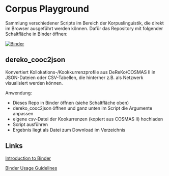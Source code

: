 # Corpus Playground

Sammlung verschiedener Scripte im Bereich der Korpuslinguistik, die direkt im Browser ausgeführt werden können. Dafür das Repository mit folgender Schaltfläche in Binder öffnen:

[![Binder](https://mybinder.org/badge_logo.svg)](https://mybinder.org/v2/gh/noahbubenhofer/corpusplayground.git/main)

## dereko_cooc2json

Konvertiert Kollokations-/Kookkurrenzprofile aus DeReKo/COSMAS II in JSON-Dateien oder CSV-Tabellen, die hinterher z.B. als Netzwerk visualisiert werden können.

Anwendung:

- Dieses Repo in Binder öffnen (siehe Schaltfläche oben)
- dereko_cooc2json öffnen und ganz unten im Script die Argumente anpassen
- eigene csv-Datei der Kookurrenzen (kopiert aus COSMAS II) hochladen
- Script ausführen
- Ergebnis liegt als Datei zum Download im Verzeichnis

## Links
[Introduction to Binder](https://github.com/alan-turing-institute/the-turing-way/blob/master/workshops/boost-research-reproducibility-binder/workshop-presentations/zero-to-binder-python.md)

[Binder Usage Guidelines](https://mybinder.readthedocs.io/en/latest/about/user-guidelines.html)
